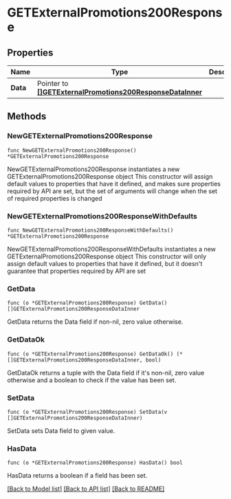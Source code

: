 # GETExternalPromotions200Response

## Properties

Name | Type | Description | Notes
------------ | ------------- | ------------- | -------------
**Data** | Pointer to [**[]GETExternalPromotions200ResponseDataInner**](GETExternalPromotions200ResponseDataInner.md) |  | [optional] 

## Methods

### NewGETExternalPromotions200Response

`func NewGETExternalPromotions200Response() *GETExternalPromotions200Response`

NewGETExternalPromotions200Response instantiates a new GETExternalPromotions200Response object
This constructor will assign default values to properties that have it defined,
and makes sure properties required by API are set, but the set of arguments
will change when the set of required properties is changed

### NewGETExternalPromotions200ResponseWithDefaults

`func NewGETExternalPromotions200ResponseWithDefaults() *GETExternalPromotions200Response`

NewGETExternalPromotions200ResponseWithDefaults instantiates a new GETExternalPromotions200Response object
This constructor will only assign default values to properties that have it defined,
but it doesn't guarantee that properties required by API are set

### GetData

`func (o *GETExternalPromotions200Response) GetData() []GETExternalPromotions200ResponseDataInner`

GetData returns the Data field if non-nil, zero value otherwise.

### GetDataOk

`func (o *GETExternalPromotions200Response) GetDataOk() (*[]GETExternalPromotions200ResponseDataInner, bool)`

GetDataOk returns a tuple with the Data field if it's non-nil, zero value otherwise
and a boolean to check if the value has been set.

### SetData

`func (o *GETExternalPromotions200Response) SetData(v []GETExternalPromotions200ResponseDataInner)`

SetData sets Data field to given value.

### HasData

`func (o *GETExternalPromotions200Response) HasData() bool`

HasData returns a boolean if a field has been set.


[[Back to Model list]](../README.md#documentation-for-models) [[Back to API list]](../README.md#documentation-for-api-endpoints) [[Back to README]](../README.md)


